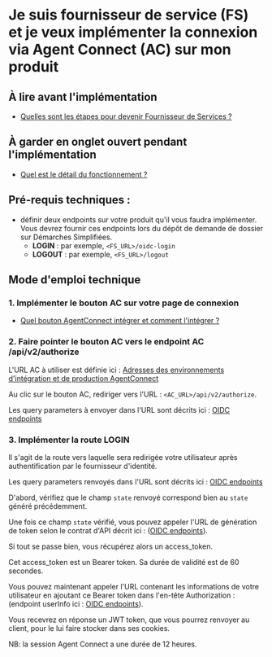# Je suis fournisseur de service (FS) et je veux implémenter la connexion via Agent Connect (AC) sur mon produit

## À lire avant l'implémentation
- [Quelles sont les étapes pour devenir Fournisseur de Services ?](../../doc_fs/pilotage_fca/pilotage_fca_etapes.md)

## À garder en onglet ouvert pendant l'implémentation
- [Quel est le détail du fonctionnement ?](../../doc_fs/fonctionnement_fca/details_fonctionnement.md)

## Pré-requis techniques :
- définir deux endpoints sur votre produit qu'il vous faudra implémenter. Vous devrez fournir ces endpoints lors du dépôt de demande de dossier sur Démarches Simplifiées.
  - **LOGIN** : par exemple, `<FS_URL>/oidc-login`
  - **LOGOUT** : par exemple, `<FS_URL>/logout`

## Mode d'emploi technique
### 1. Implémenter le bouton AC sur votre page de connexion
- [Quel bouton AgentConnect intégrer et comment l'intégrer ?](../../doc_fs/implementation_fca/bouton_fca.md)

### 2. Faire pointer le bouton AC vers le endpoint AC /api/v2/authorize
L'URL AC à utiliser est définie ici : [Adresses des environnements d'intégration et de production AgentConnect](../../doc_fi/production_fca_fi/adresses_fca_fi.md)

Au clic sur le bouton AC, rediriger vers l'URL : `<AC_URL>/api/v2/authorize`.

Les query parameters à envoyer dans l'URL sont décrits ici : [OIDC endpoints](../../doc_fs/technique_fca/endpoints.md)

### 3. Implémenter la route **LOGIN**
Il s'agit de la route vers laquelle sera redirigée votre utilisateur après authentification par le fournisseur d'identité.

Les query parameters renvoyés dans l'URL sont décrits ici : [OIDC endpoints](../../doc_fs/technique_fca/endpoints.md)

D'abord, vérifiez que le champ `state` renvoyé correspond bien au `state` généré précédemment.

Une fois ce champ `state` vérifié, vous pouvez appeler l'URL de génération de token selon le contrat d'API décrit ici : ([OIDC endpoints](../../doc_fs/technique_fca/endpoints.md)).

Si tout se passe bien, vous récupérez alors un access_token.

Cet access_token est un Bearer token. Sa durée de validité est de 60 secondes.

Vous pouvez maintenant appeler l'URL contenant les informations de votre utilisateur en ajoutant ce Bearer token dans l'en-tête Authorization : (endpoint userInfo ici : [OIDC endpoints](../../doc_fs/technique_fca/endpoints.md)).

Vous recevrez en réponse un JWT token, que vous pourrez renvoyer au client, pour le lui faire stocker dans ses cookies.

NB: la session Agent Connect a une durée de 12 heures.
